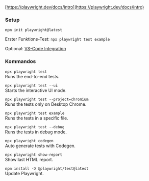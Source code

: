 [https://playwright.dev/docs/intro](https://playwright.dev/docs/intro)

### Setup

`npm init playwright@latest`

Erster Funktions-Test: `npx playwright test example`

Optional: [VS-Code Integration](https://playwright.dev/docs/getting-started-vscode)

### Kommandos

`npx playwright test`  
Runs the end-to-end tests.

`npx playwright test --ui`  
Starts the interactive UI mode.

`npx playwright test --project=chromium`  
Runs the tests only on Desktop Chrome.

`npx playwright test example`  
Runs the tests in a specific file.

`npx playwright test --debug`  
Runs the tests in debug mode.

`npx playwright codegen`  
Auto generate tests with Codegen.

`npx playwright show-report`  
Show last HTML report.

`npm install -D @playwright/test@latest`  
Update Playwright.
